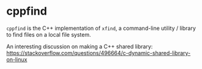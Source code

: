 # cppfind

`cppfind` is the C++ implementation of `xfind`, a command-line utility / library to find files on a
local file system.



An interesting discussion on making a C++ shared library:
https://stackoverflow.com/questions/496664/c-dynamic-shared-library-on-linux

